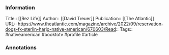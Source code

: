 
### Information
Title:: [[Rez Life]]
Author:: [[David Treuer]]
Publication:: [[The Atlantic]]
URL:: https://www.theatlantic.com/magazine/archive/2022/09/reservation-dogs-fx-sterlin-harjo-native-american/670603/Read::
Tags:: #nativeamerican #booktotv #profile 
#article

### Annotations
